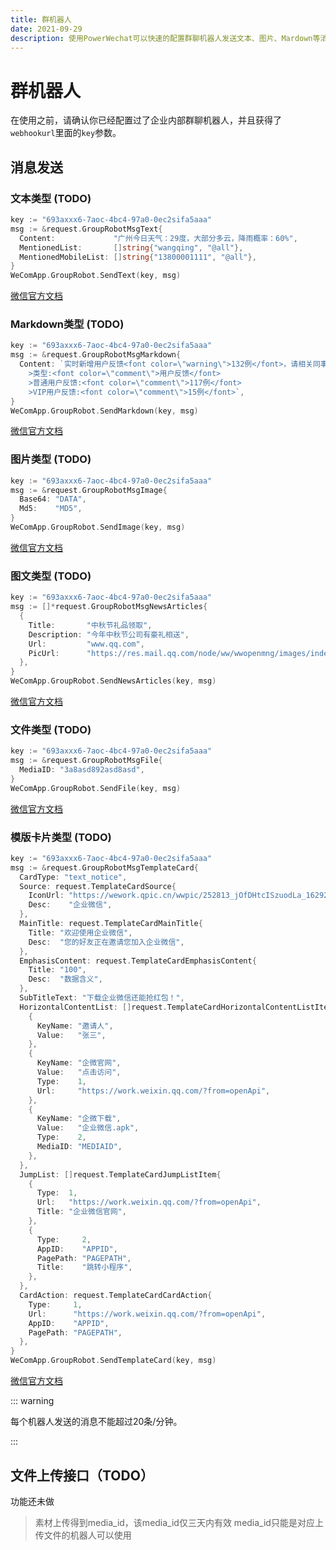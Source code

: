 ```yaml
---
title: 群机器人
date: 2021-09-29
description: 使用PowerWechat可以快速的配置群聊机器人发送文本、图片、Mardown等消息到企业内部群聊消息里面
---
```


# 群机器人

在使用之前，请确认你已经配置过了企业内部群聊机器人，并且获得了`webhookurl`里面的`key`参数。

## 消息发送

### 文本类型 (TODO)

``` go
key := "693axxx6-7aoc-4bc4-97a0-0ec2sifa5aaa"
msg := &request.GroupRobotMsgText{
  Content:             "广州今日天气：29度，大部分多云，降雨概率：60%",
  MentionedList:       []string{"wangqing", "@all"},
  MentionedMobileList: []string{"13800001111", "@all"},
}
WeComApp.GroupRobot.SendText(key, msg)
```

[微信官方文档](https://work.weixin.qq.com/api/doc/90000/90136/91770#文本类型)

### Markdown类型 (TODO)

``` go
key := "693axxx6-7aoc-4bc4-97a0-0ec2sifa5aaa"
msg := &request.GroupRobotMsgMarkdown{
  Content: `实时新增用户反馈<font color=\"warning\">132例</font>，请相关同事注意。\n
    >类型:<font color=\"comment\">用户反馈</font>
    >普通用户反馈:<font color=\"comment\">117例</font>
    >VIP用户反馈:<font color=\"comment\">15例</font>`,
}
WeComApp.GroupRobot.SendMarkdown(key, msg)
```

[微信官方文档](https://work.weixin.qq.com/api/doc/90000/90136/91770#markdown类型)

### 图片类型 (TODO)

``` go
key := "693axxx6-7aoc-4bc4-97a0-0ec2sifa5aaa"
msg := &request.GroupRobotMsgImage{
  Base64: "DATA",
  Md5:    "MD5",
}
WeComApp.GroupRobot.SendImage(key, msg)
```

[微信官方文档](https://work.weixin.qq.com/api/doc/90000/90136/91770#图片类型)

### 图文类型 (TODO)

``` go
key := "693axxx6-7aoc-4bc4-97a0-0ec2sifa5aaa"
msg := []*request.GroupRobotMsgNewsArticles{
  {
    Title:       "中秋节礼品领取",
    Description: "今年中秋节公司有豪礼相送",
    Url:         "www.qq.com",
    PicUrl:      "https://res.mail.qq.com/node/ww/wwopenmng/images/independent/doc/test_pic_msg1.png",
  },
}
WeComApp.GroupRobot.SendNewsArticles(key, msg)
```

[微信官方文档](https://work.weixin.qq.com/api/doc/90000/90136/91770#图片类型)

### 文件类型 (TODO)

``` go
key := "693axxx6-7aoc-4bc4-97a0-0ec2sifa5aaa"
msg := &request.GroupRobotMsgFile{
  MediaID: "3a8asd892asd8asd",
}
WeComApp.GroupRobot.SendFile(key, msg)
```

[微信官方文档](https://work.weixin.qq.com/api/doc/90000/90136/91770#文件类型)

### 模版卡片类型 (TODO)

``` go
key := "693axxx6-7aoc-4bc4-97a0-0ec2sifa5aaa"
msg := &request.GroupRobotMsgTemplateCard{
  CardType: "text_notice",
  Source: request.TemplateCardSource{
    IconUrl: "https://wework.qpic.cn/wwpic/252813_jOfDHtcISzuodLa_1629280209/0",
    Desc:    "企业微信",
  },
  MainTitle: request.TemplateCardMainTitle{
    Title: "欢迎使用企业微信",
    Desc:  "您的好友正在邀请您加入企业微信",
  },
  EmphasisContent: request.TemplateCardEmphasisContent{
    Title: "100",
    Desc:  "数据含义",
  },
  SubTitleText: "下载企业微信还能抢红包！",
  HorizontalContentList: []request.TemplateCardHorizontalContentListItem{
    {
      KeyName: "邀请人",
      Value:   "张三",
    },
    {
      KeyName: "企微官网",
      Value:   "点击访问",
      Type:    1,
      Url:     "https://work.weixin.qq.com/?from=openApi",
    },
    {
      KeyName: "企微下载",
      Value:   "企业微信.apk",
      Type:    2,
      MediaID: "MEDIAID",
    },
  },
  JumpList: []request.TemplateCardJumpListItem{
    {
      Type:  1,
      Url:   "https://work.weixin.qq.com/?from=openApi",
      Title: "企业微信官网",
    },
    {
      Type:     2,
      AppID:    "APPID",
      PagePath: "PAGEPATH",
      Title:    "跳转小程序",
    },
  },
  CardAction: request.TemplateCardCardAction{
    Type:     1,
    Url:      "https://work.weixin.qq.com/?from=openApi",
    AppID:    "APPID",
    PagePath: "PAGEPATH",
  },
}
WeComApp.GroupRobot.SendTemplateCard(key, msg)
```

[微信官方文档](https://work.weixin.qq.com/api/doc/90000/90136/91770#模版卡片类型)



::: warning

每个机器人发送的消息不能超过20条/分钟。

:::

##  文件上传接口（TODO）

功能还未做

> 素材上传得到media_id，该media_id仅三天内有效
> media_id只能是对应上传文件的机器人可以使用

